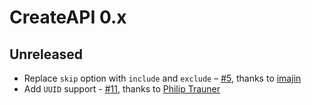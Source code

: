 # CreateAPI 0.x

## Unreleased

- Replace `skip` option with `include` and `exclude` – [#5](https://github.com/kean/CreateAPI/pull/5), thanks to [imajin](https://github.com/imjn)
- Add `UUID` support - [#11](https://github.com/kean/CreateAPI/pull/11), thanks to [Philip Trauner](https://github.com/PhilipTrauner)
